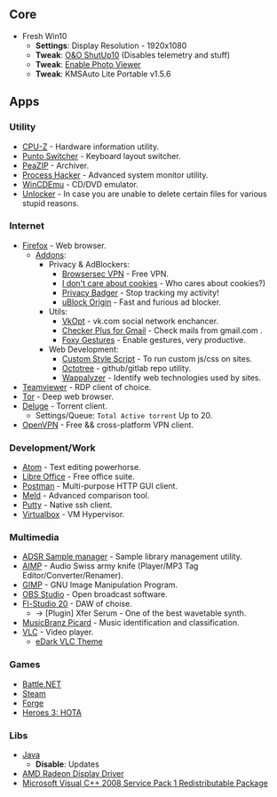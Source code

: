 ## Core
- Fresh Win10
  - __Settings__: Display Resolution - 1920x1080
  - __Tweak__: [O&O ShutUp10](https://dl5.oo-software.com/files/ooshutup10/OOSU10.exe) (Disables telemetry and stuff)
  - __Tweak__: [Enable Photo Viewer](https://www.howtogeek.com/wp-content/uploads/2017/03/Activate-Windows-Photo-Viewer-on-Windows-10.zip)
  - __Tweak__: KMSAuto Lite Portable v1.5.6

## Apps
### Utility
- [CPU-Z](https://www.cpuid.com/softwares/cpu-z.html) - Hardware information utility.
- [Punto Switcher](https://yandex.ru/soft/punto/) - Keyboard layout switcher.
- [PeaZIP](https://www.peazip.org/) - Archiver.
- [Process Hacker](https://processhacker.sourceforge.io/downloads.php) - Advanced system monitor utility.
- [WinCDEmu](http://wincdemu.sysprogs.org/) - CD/DVD emulator.
- [Unlocker](https://unlocker.ru.uptodown.com/windows/download) - In case you are unable to delete certain files for various stupid reasons.

### Internet
- [Firefox](https://www.mozilla.org/ru/firefox/download/thanks/) - Web browser.
  - [Addons](about:addons):
    - Privacy & AdBlockers:
      - [Browsersec VPN](https://addons.mozilla.org/ru/firefox/addon/browsec/) - Free VPN.
      - [I don't care about cookies](https://addons.mozilla.org/ru/firefox/addon/i-dont-care-about-cookies/?src=search) - Who cares about cookies?)
      - [Privacy Badger](https://addons.mozilla.org/ru/firefox/addon/privacy-badger17/) - Stop tracking my activity!
      - [uBlock Origin](https://addons.mozilla.org/ru/firefox/addon/ublock-origin/) - Fast and furious ad blocker.
    - Utils:
      - [VkOpt](https://vkopt.net/) - vk.com social network enchancer.
      - [Checker Plus for Gmail](https://addons.mozilla.org/ru/firefox/addon/checker-plus-gmail/) - Check mails from gmail.com .
      - [Foxy Gestures](https://addons.mozilla.org/ru/firefox/addon/foxy-gestures/) - Enable gestures, very productive.
    - Web Development:
      - [Custom Style Script](https://addons.mozilla.org/ru/firefox/addon/custom-style-script/) - To run custom js/css on sites.
      - [Octotree](https://addons.mozilla.org/ru/firefox/addon/octotree/) - github/gitlab repo utility.
      - [Wappalyzer](https://addons.mozilla.org/ru/firefox/addon/wappalyzer/) - Identify web technologies used by sites.
- [Teamviewer](https://www.teamviewer.com/en/teamviewer-automatic-download/) - RDP client of choice.
- [Tor](https://www.torproject.org/download/) - Deep web browser.
- [Deluge](https://deluge-torrent.org/) - Torrent client.
  - Settings/Queue: `Total Active torrent` Up to 20.
- [OpenVPN](https://openvpn.net/community-downloads/) - Free && cross-platform VPN client.

### Development/Work
- [Atom](https://atom.io/) - Text editing powerhorse.
- [Libre Office](https://www.libreoffice.org/download/download/) - Free office suite.
- [Postman](https://www.getpostman.com/downloads/) - Multi-purpose HTTP GUI client.
- [Meld](https://meldmerge.org/) - Advanced comparison tool.
- [Putty](https://www.chiark.greenend.org.uk/~sgtatham/putty/latest.html) - Native ssh client.
- [Virtualbox](https://www.virtualbox.org/) - VM Hypervisor.

### Multimedia
- [ADSR Sample manager](https://www.adsrsounds.com/product/software/adsr-sample-manager/) - Sample library management utility.
- [AIMP](http://ru.aimp.ru/?do=download) - Audio Swiss army knife (Player/MP3 Tag Editor/Converter/Renamer).
- [GIMP](https://www.gimp.org/downloads/) - GNU Image Manipulation Program.
- [OBS Studio](https://obsproject.com/) - Open broadcast software.
- [Fl-Studio 20](https://www.image-line.com/flstudio/) - DAW of choise.
  - -> [Plugin] Xfer Serum - One of the best wavetable synth.
- [MusicBranz Picard](https://picard.musicbrainz.org/) - Music identification and classification.
- [VLC](https://www.videolan.org/vlc/index.ru.html) - Video player.
  - [eDark VLC Theme](https://www.videolan.org/vlc/download-skins2-go.php?url=eDark%20Vlc.vlt)

### Games
- [Battle.NET](https://www.blizzard.com/en-us/apps/battle.net/desktop)
- [Steam](https://store.steampowered.com/about/)
- [Forge](https://releases.cardforge.org/forge/forge-gui-desktop/)
- [Heroes 3: HOTA](http://download.h3hota.com/HotA_full_setup)

### Libs
- [Java](https://java.com/ru/download/)
  - __Disable__: Updates
- [AMD Radeon Display Driver](https://www.amd.com/en/support)
- [Microsoft Visual C++ 2008 Service Pack 1 Redistributable Package](https://www.microsoft.com/en-us/download/details.aspx?id=26368)
